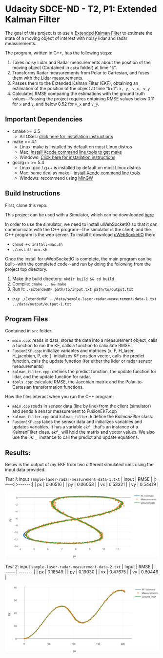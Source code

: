 # Udacity SDCE-ND - T2, P1: Extended Kalman Filter

[//]: # (Image References)

[image1]: ./img/test1.png "Test1"
[image2]: ./img/test2.png "Test2"

The goal of this project is to use a [Extended Kalman Filter](https://en.wikipedia.org/wiki/Extended_Kalman_filter) to estimate the state of a moving object of interest with noisy lidar and radar measurements.

The program, written in C++, has the following steps:
1. Takes noisy Lidar and Radar measurements about the position of the moving object (Contained in `data` folder) at time "k".
2. Transforms Radar measurements from Polar to Cartesian, and fuses them with the Lidar measurements.
3. Passes them to the Extended Kalman Filter (EKF), obtaining an estimation of the position of the object at time "k+1": `x, y, v_x, v_y`
4. Calculates RMSE comparing the estimations with the ground truth values--Passing the project requires obtaining RMSE values below 0.11 for `x` and `y`, and below 0.52 for `v_x` and `v_y`.

## Important Dependencies

* cmake >= 3.5
  * All OSes: [click here for installation instructions](https://cmake.org/install/)
* make >= 4.1
  * Linux: make is installed by default on most Linux distros
  * Mac: [install Xcode command line tools to get make](https://developer.apple.com/xcode/features/)
  * Windows: [Click here for installation instructions](http://gnuwin32.sourceforge.net/packages/make.htm)
* gcc/g++ >= 5.4
  * Linux: gcc / g++ is installed by default on most Linux distros
  * Mac: same deal as make - [install Xcode command line tools](https://developer.apple.com/xcode/features/)
  * Windows: recommend using [MinGW](http://www.mingw.org/)

## Build Instructions

First, clone this repo.

This project can be used with a Simulator, which can be downloaded [here](https://github.com/udacity/self-driving-car-sim/releases)

In order to use the simulator, we need to install uWebSocketIO so that it can communicate with the C++ program--The simulator is the client, and the C++ program is the web server. To install it download [uWebSocketIO](https://github.com/uWebSockets/uWebSockets) then:
* `chmod +x install-mac.sh`
* `./install-mac.sh`

Once the install for uWebSocketIO is complete, the main program can be built--with the completed code--and run by doing the following from the project top directory.

1. Make the build directory: `mkdir build && cd build`
2. Compile: `cmake .. && make`
3. Run it: `./ExtendedKF path/to/input.txt path/to/output.txt`
  * e.g: `./ExtendedKF ../data/sample-laser-radar-measurement-data-1.txt ../data/output/output-1.txt`

## Program Files
Contained in `src` folder:
* `main.cpp`: reads in data, stores the data into a measurement object, calls a function to run the KF, calls a function to calculate RMSE.
* `FusionEKF.cpp`: initialize variables and matrices (x, F, H_laser, H_jacobian, P, etc.), initializes KF position vector, calls the predict function, calls the update function (for either the lider or radar sensor measurements)
* `kalman_filter.cpp`: defines the predict function, the update function for lidar, and the update function for radar.
* `tools.cpp`: calculate RMSE, the Jacobian matrix and the Polar-to-Cartesian transformation functions.

How the files interact when you run the C++ program:
* `main.cpp` reads in sensor data (line by line) from the client (simulator) and sends a sensor measurement to FusionEKF.cpp
* `kalman_filter.cpp` and `kalman_filter.h` define the *KalmanFilter* class.
* `FusionEKF.cpp` takes the sensor data and initializes variables and updates variables. It has a variable `ekf_` that's an instance of a KalmanFilter class. `ekf_` will hold the matrix and vector values. We also use the `ekf_ `instance to call the predict and update equations.

## Results:
Below is the output of my EKF from two different simulated runs using the input data provided.

*Test 1*: input `sample-laser-radar-measurement-data-1.txt`
| Input |   RMSE  |
|:-----:|:-------:|
|  px   | 0.06516 |
|  py   | 0.06053 |
|  vx   | 0.53321 |
|  vy   | 0.54419 |

![alt text][image1]


*Test 2*: input `sample-laser-radar-measurement-data-2.txt`
| Input |   RMSE  |
| ----- | ------- |
|  px   | 0.18549 |
|  py   | 0.19030 |
|  vx   | 0.47675 |
|  vy   | 0.80446 |

![alt text][image2]
